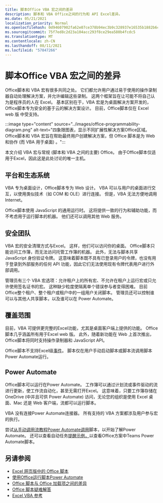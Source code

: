 ```yaml
---
title: 脚本Office VBA 宏之间的差异
description: 脚本和 VBA Office之间的行为和 API Excel差异。
ms.date: 05/21/2021
localization_priority: Normal
ms.openlocfilehash: 0d94607902fa62e07ce378b94ec3b9c328937e16535b1882b6cad5bd76212b33
ms.sourcegitcommit: 75f7ed8c2d23a104acc293f8ce29ea580b4fcdc5
ms.translationtype: MT
ms.contentlocale: zh-CN
ms.lasthandoff: 08/11/2021
ms.locfileid: "57847266"
---
```

# <a name="differences-between-office-scripts-and-vba-macros"></a>脚本Office VBA 宏之间的差异

Office脚本和 VBA 宏有很多共同之处。 它们都允许用户通过易于使用的操作录制器自动处理解决方案，并允许编辑这些录制。 这两个框架旨在让可能不将自己认为是程序员的人在 Excel。
基本区别在于，VBA 宏是为桌面解决方案开发的，Office脚本专为安全的基于云的解决方案设计。 目前，Office脚本仅在 Excel web 版 中受支持。

:::image type="content" source="../images/office-programmability-diagram.png" alt-text="四象限图表，显示不同扩展性解决方案Office区域。Office脚本和 VBA 宏旨在帮助最终用户创建解决方案，但 Office 脚本是为 Web 和协作 (而 VBA 用于桌面) 。":::

本文介绍 VBA 宏与常规 (脚本和 VBA 之间的主要) Office。 由于Office脚本仅适用于Excel，因此这是此处讨论的唯一主机。

## <a name="platform-and-ecosystem"></a>平台和生态系统

VBA 专为桌面设计，Office脚本专为 Web 设计。 VBA 可以与用户的桌面进行交互，以使用类似技术（如 COM 和 OLE）进行连接。 但是，VBA 无法方便地调用 Internet。

Office脚本使用 JavaScript 的通用运行时。 这将提供一致的行为和辅助功能，而不考虑用于运行脚本的机器。 他们还可以调用其他 Web 服务。

## <a name="security"></a>安全团队

VBA 宏的安全清理方式与Excel。 这样，他们可以访问你的桌面。 Office脚本只能访问工作簿，而无法访问托管工作簿的机器。 此外，无法与脚本共享 JavaScript 身份验证令牌。 这意味着脚本既不具有已登录用户的令牌，也没有用于登录到外部服务的任何 API 功能，因此它们无法使用现有令牌代表用户进行外部调用。

管理员有三个 VBA 宏选项：允许租户上的所有宏、不允许在租户上运行宏或只允许使用签名证书的宏。 这种缺少粒度使隔离单个错误参与者变得困难。 目前Office整个租户、整个租户或租户中的一组用户关闭脚本。 管理员还可以控制谁可以与其他人共享脚本，以及谁可以在 Power Automate。

## <a name="coverage"></a>覆盖范围

目前，VBA 可提供更完整的Excel功能，尤其是桌面客户端上提供的功能。 Office脚本几乎涵盖所有用于Excel web 版。 此外，随着新功能在 Web 上首次推出，Office脚本将同时支持操作录制器和 JavaScript API。

Office脚本不支持Excel级[事件](/office/vba/excel/concepts/events-worksheetfunctions-shapes/using-events-with-excel-objects)。 脚本仅在用户手动启动脚本或脚本流调用脚本Power Automate运行。

## <a name="power-automate"></a>Power Automate

Office脚本可以运行在Power Automate。 工作簿可以通过计划流或事件驱动的流进行更新，使工作流自动化，甚至无需打开Excel。 这意味着，只要工作簿存储在 OneDrive (中并且可供 Power Automate) 访问，无论您的组织是使用 Excel 桌面、Mac 还是 Web 客户端，流都可以运行脚本。

VBA 没有连接Power Automate连接器。 所有支持的 VBA 方案都涉及用户参与宏的执行。

尝试[从手动调用流教程Power Automate调用](../tutorials/excel-power-automate-manual.md)脚本，以开始了解Power Automate。 还可以查看自动任务[提醒示例，](scenarios/task-reminders.md)以查看Office方案中Teams Power Automate脚本。

## <a name="see-also"></a>另请参阅

- [Excel 网页版中的 Office 脚本](../overview/excel.md)
- [使用Office运行脚本Power Automate](../develop/power-automate-integration.md)
- [Office 脚本与 Office 加载项之间的差异](add-ins-differences.md)
- [Office 脚本疑难解答](../testing/troubleshooting.md)
- [Excel VBA 参考](/office/vba/api/overview/excel)
